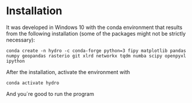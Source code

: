 # Installation
It was developed in Windows 10 with the conda environment that results from the following installation (some of the packages might not be strictly necessary):
```
conda create -n hydro -c conda-forge python=3 fipy matplotlib pandas numpy geopandas rasterio git xlrd networkx tqdm numba scipy openpyxl ipython
```

After the installation, activate the environment with 
```
conda activate hydro
```

And you´re good to run the program